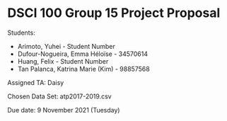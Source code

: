 # DSCI 100 Group 15 Project Proposal
Students:
- Arimoto, Yuhei - Student Number
- Dufour-Nogueira, Emma Héloïse - 34570614 
- Huang, Felix - Student Number 
- Tan Palanca, Katrina Marie (Kim) - 98857568

Assigned TA:
Daisy

Chosen Data Set:
atp2017-2019.csv

Due date:
9 November 2021 (Tuesday)
